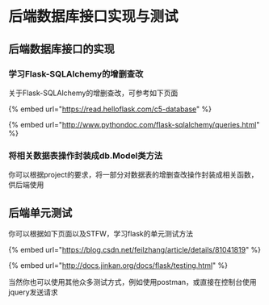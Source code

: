 # 后端数据库接口实现与测试

## 后端数据库接口的实现

### 学习Flask-SQLAlchemy的增删查改

关于Flask-SQLAlchemy的增删查改，可参考如下页面

{% embed url="https://read.helloflask.com/c5-database" %}

{% embed url="http://www.pythondoc.com/flask-sqlalchemy/queries.html" %}

### 将相关数据表操作封装成db.Model类方法

你可以根据project的要求，将一部分对数据表的增删查改操作封装成相关函数，供后端使用

## 后端单元测试

你可以根据如下页面以及STFW，学习flask的单元测试方法

{% embed url="https://blog.csdn.net/feilzhang/article/details/81041819" %}

{% embed url="http://docs.jinkan.org/docs/flask/testing.html" %}

当然你也可以使用其他众多测试方式，例如使用postman，或直接在控制台使用jquery发送请求

